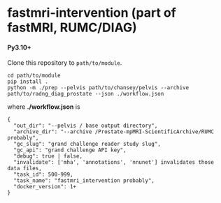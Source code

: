 # fastmri-intervention (part of fastMRI, RUMC/DIAG)

#### Py3.10+

Clone this repository to `path/to/module`.

```commandline
cd path/to/module
pip install .
python -m ./prep --pelvis path/to/chansey/pelvis --archive path/to/radng_diag_prostate --json ./workflow.json
```

where **./workflow.json** is
```
{
  "out_dir": "--pelvis / base output directory",
  "archive_dir": "--archive /Prostate-mpMRI-ScientificArchive/RUMC probably",
  "gc_slug": "grand challenge reader study slug",
  "gc_api": "grand challenge API key",
  "debug": true | false,
  "invalidate": ['mha', 'annotations', 'nnunet'] invalidates those data files,
  "task_id": 500-999,
  "task_name": "fastmri_intervention probably",
  "docker_version": 1+
}
```
